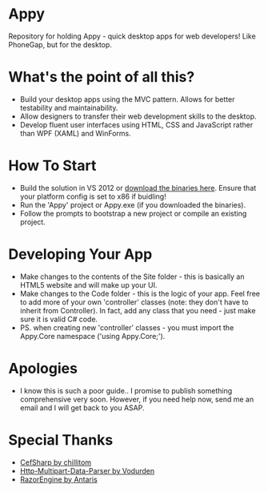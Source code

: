 Appy
====================

Repository for holding Appy - quick desktop apps for web developers! Like PhoneGap, but for the desktop.

# What's the point of all this?

* Build your desktop apps using the MVC pattern. Allows for better testability and maintainability.
* Allow designers to transfer their web development skills to the desktop.
* Develop fluent user interfaces using HTML, CSS and JavaScript rather than WPF (XAML) and WinForms.

# How To Start

* Build the solution in VS 2012 or <a href="https://www.dropbox.com/s/jiyxbtjko8smckv/Appy.0.8.2.zip" target="_blank">download the binaries here</a>. Ensure that your platform config is set to x86 if buidling!
* Run the 'Appy' project or Appy.exe (if you downloaded the binaries).
* Follow the prompts to bootstrap a new project or compile an existing project.

# Developing Your App

* Make changes to the contents of the Site folder - this is basically an HTML5 website and will make up your UI.
* Make changes to the Code folder - this is the logic of your app. Feel free to add more of your own 'controller' classes (note: they don't have to inherit from Controller). In fact, add any class that you need - just make sure it is valid C# code.
* PS. when creating new 'controller' classes - you must import the Appy.Core namespace ('using Appy.Core;').

# Apologies

* I know this is such a poor guide.. I promise to publish something comprehensive very soon. However, if you need help now, send me an email and I will get back to you ASAP.

# Special Thanks

* <a href="https://github.com/chillitom/CefSharp">CefSharp by chillitom</a>
* <a href="https://github.com/Vodurden/Http-Multipart-Data-Parser">Http-Multipart-Data-Parser by Vodurden</a>
* <a href="https://github.com/Antaris/RazorEngine">RazorEngine by Antaris</a>
